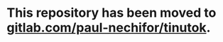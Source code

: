 # This repository has been moved to [gitlab.com/paul-nechifor/tinutok](http://gitlab.com/paul-nechifor/tinutok).
